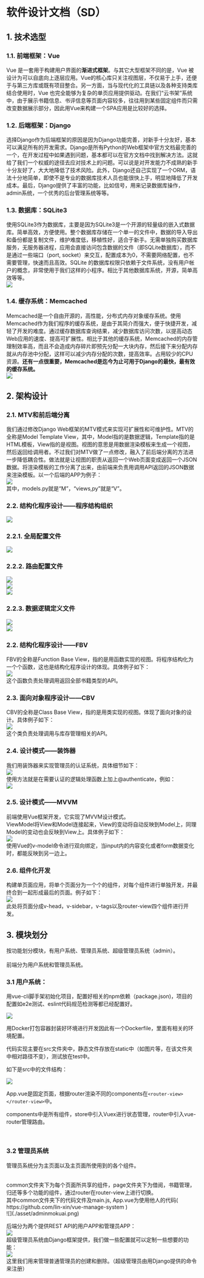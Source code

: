 # 软件设计文档（SD）
## 1. 技术选型
### 1.1. 前端框架：Vue

Vue 是一套用于构建用户界面的**渐进式框架**。与其它大型框架不同的是，Vue 被设计为可以自底向上逐层应用。Vue的核心库只关注视图层，不仅易于上手，还便于与第三方库或既有项目整合。另一方面，当与现代化的工具链以及各种支持类库结合使用时，Vue 也完全能够为复杂的单页应用提供驱动。在我们“云书架”系统中，由于展示书籍信息、书评信息等页面内容较多，往往用到某些固定组件而只需改变数据展示部分，因此用Vue来构建一个SPA应用是比较好的选择。

### 1.2. 后端框架：Django
选择Django作为后端框架的原因是因为Django功能完善，对新手十分友好，基本可以满足所有的开发需求。Django是所有Python的Web框架中官方文档最完善的一个，在开发过程中如果遇到问题，基本都可以在官方文档中找到解决方法。这就给了我们一个权威的途径去应对技术上的问题。可以说是对开发能力不成熟的新手十分友好了，大大地降低了技术风险。此外，Django还自己实现了一个ORM，语法十分地简单，即使不是专业的数据库技术人员也能很快上手，明显地降低了开发成本。最后，Django提供了丰富的功能，比如信号，用来记录数据库操作，admin系统，一个优秀的后台管理系统等等。

### 1.3. 数据库：SQLite3
使用SQLite3作为数据库，主要是因为SQLite3是一个开源的轻量级的嵌入式数据库。简单高效，方便使用。整个数据库存储在一个单一的文件中，数据的导入导出和备份都是复制文件，维护难度低，移植性好，适合于新手。无需单独购买数据库服务，无服务器进程，应用会直接访问包含数据的文件（即SQLite数据库），而不是通过一些端口（port, socket）来交互，配置成本为0，不需要网络配置，也不需要管理，快速而且高效。SQLite 的数据库权限只依赖于文件系统，没有用户帐户的概念，非常使用于我们这样的小程序。相比于其他数据库系统，开源，简单高效等等。  
![](./asset/SQLite3.png)

### 1.4. 缓存系统：Memcached
Memcached是一个自由开源的，高性能，分布式内存对象缓存系统。使用Memcached作为我们程序的缓存系统，是由于其简介而强大，便于快捷开发，减轻了开发的难度。通过缓存数据库查询结果，减少数据库访问次数，以提高动态Web应用的速度、提高可扩展性。相比于其他的缓存系统，Memcached的内存管理制效率高，而且不会造成内存碎片即预先分配一大块内存，然后接下来分配内存就从内存池中分配，这样可以减少内存分配的次数，提高效率。占用较少的CPU资源。**还有一点很重要，Memcached是迄今为止可用于Django的最快，最有效的缓存系统。**  
![](./asset/Memcached.png)

## 2. 架构设计
### 2.1. MTV和前后端分离
我们通过修改Django Web框架的MTV模式来实现可扩展性和可维护性。MTV的全称是Model Template View，其中，Model指的是数据逻辑，Template指的是HTML模板，View指的是视图。视图的意思是用数据渲染模板来生成一个视图，然后返回给调用者。不过我们对MTV做了一点修改，融入了前后端分离的方法进一步降低耦合性。做法就是让视图的职责从返回一个Web页面变成返回一个JSON数据。将渲染模板的工作分离了出来，由前端来负责用调用API返回的JSON数据来渲染模板。以一个后端的APP为例子：
<br />
![](./asset/APP.png)
<br />
其中，models.py就是“M”，“views,py”就是“V”。

### 2.2. 结构化程序设计——程序结构组织
![](./asset/backend.png)

### 2.2.1. 全局配置文件
![](./asset/settings.png)

### 2.2.2. 路由配置文件
![](./asset/web_server_urls.png)
<br />
![](./asset/manager_app_urls.png)
<br />
![](./asset/user_app_urls.png)

### 2.2.3. 数据逻辑定义文件
![](./asset/manager_app_models.png)
<br />
![](./asset/user_app_models.png)


### 2.2. 结构化程序设计——FBV
FBV的全称是Function Base View，指的是用函数实现的视图。将程序结构化为一个个函数，这也是结构化程序设计的体现。具体例子如下：
<br />
![](./asset/FBV.png)
<br />
这个函数负责处理调用返回全部书籍类型的API。

### 2.3. 面向对象程序设计——CBV
CBV的全称是Class Base View，指的是用类实现的视图。体现了面向对象的设计。具体例子如下：
<br />
![](./asset/CBV.png)
<br />
这个类负责处理调用与库存管理相关的API。

### 2.4. 设计模式——装饰器
我们用装饰器来实现管理员的认证系统，具体细节如下：
<br />
![](./asset/decorator.png)
<br />
使用方法就是在需要认证的逻辑处理函数上加上@authenticate，例如：
<br />
![](./asset/use_decorator.png)

### 2.5. 设计模式——MVVM
前端使用Vue框架开发，它实现了MVVM设计模式。
<br />
ViewModel将View和Model连接起来，View的变动将自动反映到Model上，同理Model的变动也会反映到View上。具体例子如下：
<br />
![](./asset/MVVM.png)
<br />
使用Vue的v-model命令进行双向绑定，当input内的内容变化或者form数据变化时，都能反映到另一边上。

### 2.6. 组件化开发
构建单页面应用，将单个页面分为一个个的组件，对每个组件进行单独开发，并最终合到一起形成最后的页面。例子如下：
<br />
![](./asset/zujianhua.png)
<br />
此处将页面分成v-head，v-sidebar，v-tags以及router-view四个组件进行开发。

## 3. 模块划分
按功能划分模块，有用户系统、管理员系统、超级管理员系统（admin）。
<br />
<br />
前端分为用户系统和管理员系统。
<br />

### 3.1 用户系统：

用vue-cli脚手架初始化项目，配置好相关的npm依赖（package.json)，项目的配置如e2e测试、eslint代码规范检测等都已经配置好。

![](./asset/uesr1.PNG)

用Docker打包容器封装好环境进行开发因此有一个Dockerfile，里面有相关的环境配置。

代码实现主要在src文件夹中，静态文件存放在static中（如图片等，在该文件夹中相对路径不变），测试放在test中。

如下是src中的文件结构：

![](asset/user2.PNG)

App.vue是固定页面，根据router渲染不同的components在`<router-view></router-view>`中。

components中是所有组件，store中引入Vuex进行状态管理，router中引入vue-router管理路由。

<br />

### 3.2 管理员系统

管理员系统分为主页面以及主页面所使用到的各个组件。

<br />
common文件夹下为每个页面所共享的组件，page文件夹下为借阅，书籍管理，归还等多个功能的组件，通过router在router-view上进行切换。
<br />
其中common文件夹下的代码文件及main.js, App.vue为使用他人的代码( https://github.com/lin-xin/vue-manage-system )
<br />
![](./asset/adminmokuai.png)
<br />

后端分为两个提供REST API的用户APP和管理员APP：
<br />
![](./asset/backend_module.png)
<br />
超级管理员系统由Django框架提供，我们做一些配置就可以定制一些想要的功能：
<br />
![](./asset/admin.png)
<br />
这里我们用来管理普通管理员的创建和删除。（超级管理员由用Django提供的命令来注册）
